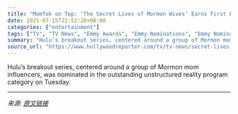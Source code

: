 ```yaml
---
title: "MomTok on Top: ‘The Secret Lives of Mormon Wives’ Earns First Emmy Nomination"
date: 2025-07-15T22:52:20+08:00
categories: ["entertainment"]
tags: ["TV", "TV News", "Emmy Awards", "Emmy Nominations", "Emmy Nominations 2025", "emmys", "Emmys 2025", "Hulu", "Reality TV", "the secret lives of mormon wives"]
summary: "Hulu’s breakout series, centered around a group of Mormon mom influencers, was nominated in the outstanding unstructured reality program category on Tuesday."
source_url: "https://www.hollywoodreporter.com/tv/tv-news/secret-lives-of-mormon-wives-emmy-nomination-1236315942/"
---
```


Hulu’s breakout series, centered around a group of Mormon mom influencers, was nominated in the outstanding unstructured reality program category on Tuesday.

---

*来源: [原文链接](https://www.hollywoodreporter.com/tv/tv-news/secret-lives-of-mormon-wives-emmy-nomination-1236315942/)*
